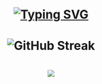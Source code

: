 <h1 align="center">
<a href="[https://belvo.com/](https://www.felipecustodio.dev/)"><img src="https://readme-typing-svg.demolab.com?font=Inter&pause=1000&center=true&vCenter=true&width=435&lines=Software+Engineer+at+Belvo;%CB%B6%E1%B5%94+%E1%B5%95+%E1%B5%94%CB%B6" alt="Typing SVG" /></a>
</h1>

<h1 align="center">
<img src="https://streak-stats.demolab.com?user=felipecustodio&theme=transparent&hide_border=true&short_numbers=true&exclude_days=Sun%2CSat" alt="GitHub Streak" />
</h1>

<h1 align="center">
<img src="https://github-profile-summary-cards.vercel.app/api/cards/profile-details?username=felipecustodio&theme=github" />
</h1>
